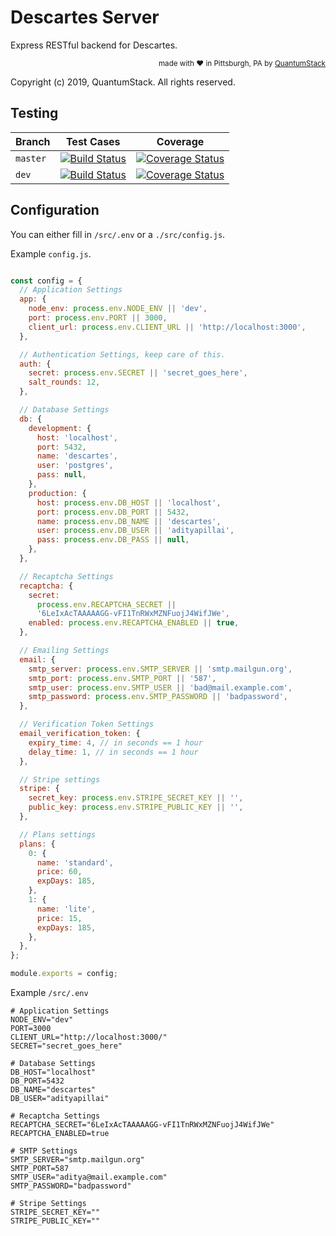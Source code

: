 # Descartes Server

Express RESTful backend for Descartes.

<div align="right"><sup>
  made with ❤️ in Pittsburgh, PA by <a href="https://quantumstack.xyz">QuantumStack</a>
</sup></div>

Copyright (c) 2019, QuantumStack. All rights reserved.

## Testing

| Branch   | Test Cases                                                                                                                                    | Coverage                                                                                                                                                                               |
| -------- | --------------------------------------------------------------------------------------------------------------------------------------------- | -------------------------------------------------------------------------------------------------------------------------------------------------------------------------------------- |
| `master` | [![Build Status](https://travis-ci.com/QuantumStack/Descartes-server.svg?branch=master)](https://travis-ci.com/QuantumStack/Descartes-server) | [![Coverage Status](https://coveralls.io/repos/github/QuantumStack/Descartes-server/badge.svg?branch=dev)](https://coveralls.io/github/QuantumStack/Descartes-server?branch=dev)       |
| `dev`    | [![Build Status](https://travis-ci.com/QuantumStack/Descartes-server.svg?branch=dev)](https://travis-ci.com/QuantumStack/Descartes-server)    | [![Coverage Status](https://coveralls.io/repos/github/QuantumStack/Descartes-server/badge.svg?branch=master)](https://coveralls.io/github/QuantumStack/Descartes-server?branch=master) |

## Configuration

You can either fill in `/src/.env` or a `./src/config.js`.

Example `config.js`.
```js

const config = {
  // Application Settings
  app: {
    node_env: process.env.NODE_ENV || 'dev',
    port: process.env.PORT || 3000,
    client_url: process.env.CLIENT_URL || 'http://localhost:3000',
  },

  // Authentication Settings, keep care of this.
  auth: {
    secret: process.env.SECRET || 'secret_goes_here',
    salt_rounds: 12,
  },

  // Database Settings
  db: {
    development: {
      host: 'localhost',
      port: 5432,
      name: 'descartes',
      user: 'postgres',
      pass: null,
    },
    production: {
      host: process.env.DB_HOST || 'localhost',
      port: process.env.DB_PORT || 5432,
      name: process.env.DB_NAME || 'descartes',
      user: process.env.DB_USER || 'adityapillai',
      pass: process.env.DB_PASS || null,
    },
  },

  // Recaptcha Settings
  recaptcha: {
    secret:
      process.env.RECAPTCHA_SECRET ||
      '6LeIxAcTAAAAAGG-vFI1TnRWxMZNFuojJ4WifJWe',
    enabled: process.env.RECAPTCHA_ENABLED || true,
  },

  // Emailing Settings
  email: {
    smtp_server: process.env.SMTP_SERVER || 'smtp.mailgun.org',
    smtp_port: process.env.SMTP_PORT || '587',
    smtp_user: process.env.SMTP_USER || 'bad@mail.example.com',
    smtp_password: process.env.SMTP_PASSWORD || 'badpassword',
  },

  // Verification Token Settings
  email_verification_token: {
    expiry_time: 4, // in seconds == 1 hour
    delay_time: 1, // in seconds == 1 hour
  },

  // Stripe settings
  stripe: {
    secret_key: process.env.STRIPE_SECRET_KEY || '',
    public_key: process.env.STRIPE_PUBLIC_KEY || '',
  },

  // Plans settings
  plans: {
    0: {
      name: 'standard',
      price: 60,
      expDays: 185,
    },
    1: {
      name: 'lite',
      price: 15,
      expDays: 185,
    },
  },
};

module.exports = config;
```

Example `/src/.env`
```dotenv
# Application Settings
NODE_ENV="dev"
PORT=3000
CLIENT_URL="http://localhost:3000/"
SECRET="secret_goes_here"

# Database Settings
DB_HOST="localhost"
DB_PORT=5432
DB_NAME="descartes"
DB_USER="adityapillai"

# Recaptcha Settings
RECAPTCHA_SECRET="6LeIxAcTAAAAAGG-vFI1TnRWxMZNFuojJ4WifJWe"
RECAPTCHA_ENABLED=true

# SMTP Settings
SMTP_SERVER="smtp.mailgun.org"
SMTP_PORT=587
SMTP_USER="aditya@mail.example.com"
SMTP_PASSWORD="badpassword"

# Stripe Settings
STRIPE_SECRET_KEY=""
STRIPE_PUBLIC_KEY=""

```
